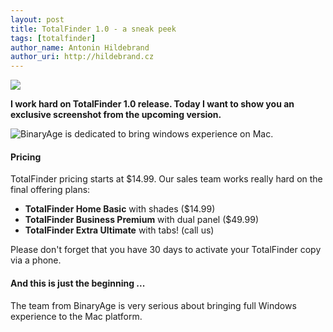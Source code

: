 ```yaml
---
layout: post
title: TotalFinder 1.0 - a sneak peek
tags: [totalfinder]
author_name: Antonin Hildebrand
author_uri: http://hildebrand.cz
---
```


<img src="{{site.url}}/shared/img/icons/totalfinder-64.png" class="intro-icon"/>

**I work hard on TotalFinder 1.0 release. Today I want to show you an exclusive screenshot from the upcoming version.**

<img class="clear blog-image-full-border" src="{{site.url}}/images/totalfinder-sneak-peek-10.png" title="BinaryAge is dedicated to bring windows experience on Mac.">

#### Pricing

TotalFinder pricing starts at $14.99. Our sales team works really hard on the final offering plans:

* **TotalFinder Home Basic** with shades ($14.99)
* **TotalFinder Business Premium** with dual panel ($49.99)
* **TotalFinder Extra Ultimate** with tabs! (call us)

Please don't forget that you have 30 days to activate your TotalFinder copy via a phone.

#### And this is just the beginning ...

The team from BinaryAge is very serious about bringing full Windows experience to the Mac platform.
